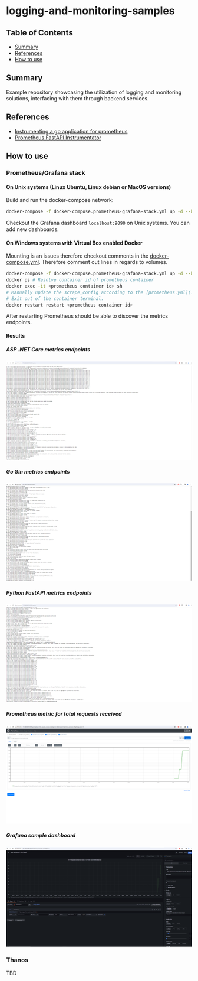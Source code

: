 # logging-and-monitoring-samples

## Table of Contents

- [Summary](#summary)
- [References](#references)
- [How to use](#how-to-use)

## Summary

Example repository showcasing the utilization of logging and monitoring solutions, interfacing with them through backend services.

## References

- [Instrumenting a go application for prometheus](https://prometheus.io/docs/guides/go-application/)
- [Prometheus FastAPI Instrumentator](https://pypi.org/project/prometheus-fastapi-instrumentator/)

## How to use

### Prometheus/Grafana stack

#### On Unix systems (Linux Ubuntu, Linux debian or MacOS versions)

Build and run the docker-compose network:

```sh
docker-compose -f docker-compose.prometheus-grafana-stack.yml up -d --build # or `docker compose up -d --build`
```

Checkout the Grafana dashboard `localhost:9090` on Unix systems. You can add new dashboards.

#### On Windows systems with Virtual Box enabled Docker

Mounting is an issues therefore checkout comments in the [docker-compose.yml](./docker-compose.yml). Therefore comment out lines in regards to volumes.

```sh
docker-compose -f docker-compose.prometheus-grafana-stack.yml up -d --build 
docker ps # Resolve container id of prometheus container
docker exec -it <prometheus container id> sh
# Manually update the scrape_config according to the [prometheus.yml](./prometheus/prometheus.yml) with `vi` cli tool in /etc/prometheus/prometheus.yml
# Exit out of the container terminal. 
docker restart restart <prometheus container id>
```

After restarting Prometheus should be able to discover the metrics endpoints. 

#### Results

##### ASP .NET Core metrics endpoints

![ASP .NET Core metrics endpoints](./images/csharp-metrics-endpoint.PNG)

##### Go Gin metrics endpoints

![ASP .NET Core metrics endpoints](./images/go-metrics-endpoint.PNG)

##### Python FastAPI metrics endpoints

![Python FastAPI metrics endpoints](./images/python-metrics-endpoint.PNG)

##### Prometheus metric for total requests received

![Prometheus metric for total requests received](./images/prometheus-metric-http_requests_received_total.PNG)

##### Grafana sample dashboard

![Grafana sample dashboard](./images/grafana-sample-dashboard.PNG)

### Thanos

TBD
